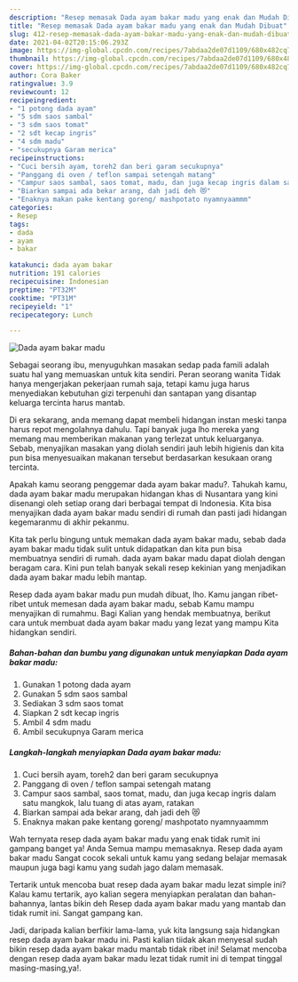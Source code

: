 ```yaml
---
description: "Resep memasak Dada ayam bakar madu yang enak dan Mudah Dibuat"
title: "Resep memasak Dada ayam bakar madu yang enak dan Mudah Dibuat"
slug: 412-resep-memasak-dada-ayam-bakar-madu-yang-enak-dan-mudah-dibuat
date: 2021-04-02T20:15:06.293Z
image: https://img-global.cpcdn.com/recipes/7abdaa2de07d1109/680x482cq70/dada-ayam-bakar-madu-foto-resep-utama.jpg
thumbnail: https://img-global.cpcdn.com/recipes/7abdaa2de07d1109/680x482cq70/dada-ayam-bakar-madu-foto-resep-utama.jpg
cover: https://img-global.cpcdn.com/recipes/7abdaa2de07d1109/680x482cq70/dada-ayam-bakar-madu-foto-resep-utama.jpg
author: Cora Baker
ratingvalue: 3.9
reviewcount: 12
recipeingredient:
- "1 potong dada ayam"
- "5 sdm saos sambal"
- "3 sdm saos tomat"
- "2 sdt kecap ingris"
- "4 sdm madu"
- "secukupnya Garam merica"
recipeinstructions:
- "Cuci bersih ayam, toreh2 dan beri garam secukupnya"
- "Panggang di oven / teflon sampai setengah matang"
- "Campur saos sambal, saos tomat, madu, dan juga kecap ingris dalam satu mangkok, lalu tuang di atas ayam, ratakan"
- "Biarkan sampai ada bekar arang, dah jadi deh 😻"
- "Enaknya makan pake kentang goreng/ mashpotato nyamnyaammm"
categories:
- Resep
tags:
- dada
- ayam
- bakar

katakunci: dada ayam bakar 
nutrition: 191 calories
recipecuisine: Indonesian
preptime: "PT32M"
cooktime: "PT31M"
recipeyield: "1"
recipecategory: Lunch

---
```



![Dada ayam bakar madu](https://img-global.cpcdn.com/recipes/7abdaa2de07d1109/680x482cq70/dada-ayam-bakar-madu-foto-resep-utama.jpg)

Sebagai seorang ibu, menyuguhkan masakan sedap pada famili adalah suatu hal yang memuaskan untuk kita sendiri. Peran seorang  wanita Tidak hanya mengerjakan pekerjaan rumah saja, tetapi kamu juga harus menyediakan kebutuhan gizi terpenuhi dan santapan yang disantap keluarga tercinta harus mantab.

Di era  sekarang, anda memang dapat membeli hidangan instan meski tanpa harus repot mengolahnya dahulu. Tapi banyak juga lho mereka yang memang mau memberikan makanan yang terlezat untuk keluarganya. Sebab, menyajikan masakan yang diolah sendiri jauh lebih higienis dan kita pun bisa menyesuaikan makanan tersebut berdasarkan kesukaan orang tercinta. 



Apakah kamu seorang penggemar dada ayam bakar madu?. Tahukah kamu, dada ayam bakar madu merupakan hidangan khas di Nusantara yang kini disenangi oleh setiap orang dari berbagai tempat di Indonesia. Kita bisa menyajikan dada ayam bakar madu sendiri di rumah dan pasti jadi hidangan kegemaranmu di akhir pekanmu.

Kita tak perlu bingung untuk memakan dada ayam bakar madu, sebab dada ayam bakar madu tidak sulit untuk didapatkan dan kita pun bisa membuatnya sendiri di rumah. dada ayam bakar madu dapat diolah dengan beragam cara. Kini pun telah banyak sekali resep kekinian yang menjadikan dada ayam bakar madu lebih mantap.

Resep dada ayam bakar madu pun mudah dibuat, lho. Kamu jangan ribet-ribet untuk memesan dada ayam bakar madu, sebab Kamu mampu menyajikan di rumahmu. Bagi Kalian yang hendak membuatnya, berikut cara untuk membuat dada ayam bakar madu yang lezat yang mampu Kita hidangkan sendiri.

<!--inarticleads1-->

##### Bahan-bahan dan bumbu yang digunakan untuk menyiapkan Dada ayam bakar madu:

1. Gunakan 1 potong dada ayam
1. Gunakan 5 sdm saos sambal
1. Sediakan 3 sdm saos tomat
1. Siapkan 2 sdt kecap ingris
1. Ambil 4 sdm madu
1. Ambil secukupnya Garam merica




<!--inarticleads2-->

##### Langkah-langkah menyiapkan Dada ayam bakar madu:

1. Cuci bersih ayam, toreh2 dan beri garam secukupnya
1. Panggang di oven / teflon sampai setengah matang
1. Campur saos sambal, saos tomat, madu, dan juga kecap ingris dalam satu mangkok, lalu tuang di atas ayam, ratakan
1. Biarkan sampai ada bekar arang, dah jadi deh 😻
1. Enaknya makan pake kentang goreng/ mashpotato nyamnyaammm




Wah ternyata resep dada ayam bakar madu yang enak tidak rumit ini gampang banget ya! Anda Semua mampu memasaknya. Resep dada ayam bakar madu Sangat cocok sekali untuk kamu yang sedang belajar memasak maupun juga bagi kamu yang sudah jago dalam memasak.

Tertarik untuk mencoba buat resep dada ayam bakar madu lezat simple ini? Kalau kamu tertarik, ayo kalian segera menyiapkan peralatan dan bahan-bahannya, lantas bikin deh Resep dada ayam bakar madu yang mantab dan tidak rumit ini. Sangat gampang kan. 

Jadi, daripada kalian berfikir lama-lama, yuk kita langsung saja hidangkan resep dada ayam bakar madu ini. Pasti kalian tiidak akan menyesal sudah bikin resep dada ayam bakar madu mantab tidak ribet ini! Selamat mencoba dengan resep dada ayam bakar madu lezat tidak rumit ini di tempat tinggal masing-masing,ya!.

